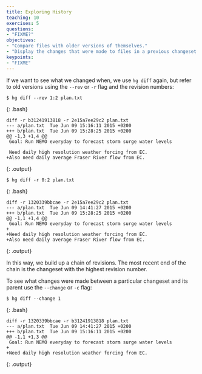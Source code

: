 ```yaml
---
title: Exploring History
teaching: 10
exercises: 5
questions:
- "FIXME?"
objectives:
- "Compare files with older versions of themselves."
- "Display the changes that were made to files in a previous changeset."
keypoints:
- "FIXME"
---
```


If we want to see what we changed when,
we use `hg diff` again,
but refer to old versions using the `--rev` or `-r` flag and the revision numbers:

~~~
$ hg diff --rev 1:2 plan.txt
~~~
{: .bash}

~~~
diff -r b31241913818 -r 2e15a7ee29c2 plan.txt
--- a/plan.txt  Tue Jun 09 15:16:11 2015 +0200
+++ b/plan.txt  Tue Jun 09 15:28:25 2015 +0200
@@ -1,3 +1,4 @@
 Goal: Run NEMO everyday to forecast storm surge water levels

 Need daily high resolution weather forcing from EC.
+Also need daily average Fraser River flow from EC.
~~~
{: .output}

~~~
$ hg diff -r 0:2 plan.txt
~~~
{: .bash}

~~~
diff -r 1320339bbcae -r 2e15a7ee29c2 plan.txt
--- a/plan.txt  Tue Jun 09 14:41:27 2015 +0200
+++ b/plan.txt  Tue Jun 09 15:28:25 2015 +0200
@@ -1,1 +1,4 @@
 Goal: Run NEMO everyday to forecast storm surge water levels
+
+Need daily high resolution weather forcing from EC.
+Also need daily average Fraser River flow from EC.
~~~
{: .output}

In this way,
we build up a chain of revisions.
The most recent end of the chain is the changeset with the highest revision number.

To see what changes were made between a particular changeset and its parent
use the `--change` or `-c` flag:

~~~
$ hg diff --change 1
~~~
{: .bash}

~~~
diff -r 1320339bbcae -r b31241913818 plan.txt
--- a/plan.txt  Tue Jun 09 14:41:27 2015 +0200
+++ b/plan.txt  Tue Jun 09 15:16:11 2015 +0200
@@ -1,1 +1,3 @@
 Goal: Run NEMO everyday to forecast storm surge water levels
+
+Need daily high resolution weather forcing from EC.
~~~
{: .output}
